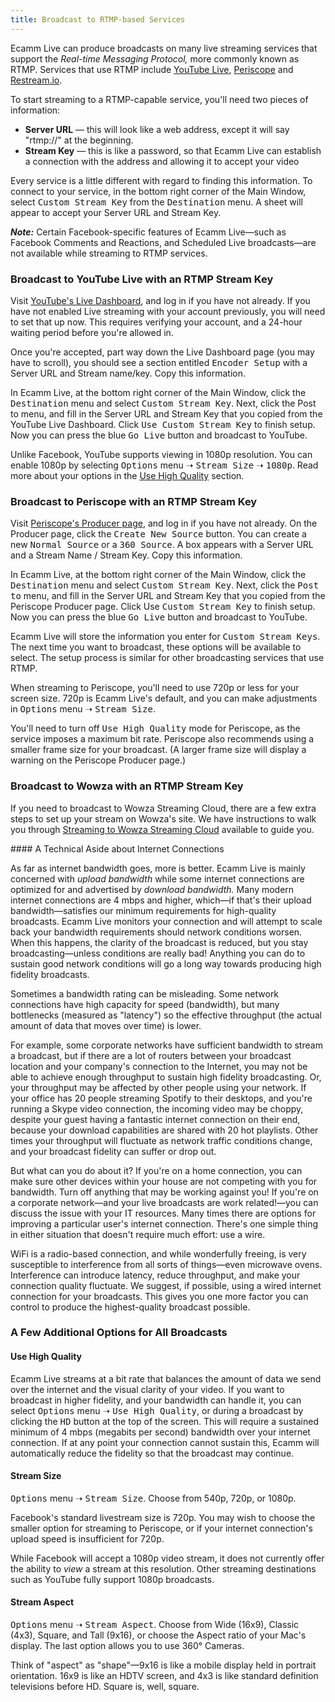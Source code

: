 ```yaml
---
title: Broadcast to RTMP-based Services
---
```


<!-- ## Broadcasting to RTMP-based Services -->

Ecamm Live can produce broadcasts on many live streaming services that support the _Real-time Messaging Protocol,_ more commonly known as RTMP.  Services that use RTMP include [YouTube Live](https://www.youtube.com/live), [Periscope](https://www.periscope.tv/) and [Restream.io](https://restream.io).

To start streaming to a RTMP-capable service, you'll need two pieces of information:

* **Server URL** — this will look like a web address, except it will say "rtmp://" at the beginning.
* **Stream Key** — this is like a password, so that Ecamm Live can establish a connection with the address and allowing it to accept your video

Every service is a little different with regard to finding this information. To connect to your service, in the bottom right corner of the Main Window, select <samp>Custom Stream Key</samp> from the <samp>Destination</samp> menu. A sheet will appear to accept your Server URL and Stream Key.

**_Note:_** Certain Facebook-specific features of Ecamm Live—such as Facebook Comments and Reactions, and Scheduled Live broadcasts—are not available while streaming to RTMP services.

### Broadcast to YouTube Live with an RTMP Stream Key

Visit [YouTube's Live Dashboard](https://www.youtube.com/live_dashboard), and log in if you have not already. If you have not enabled Live streaming with your account previously, you will need to set that up now. This requires verifying your account, and a 24-hour waiting period before you're allowed in.

Once you're accepted, part way down the Live Dashboard page (you may have to scroll), you should see a section entitled <samp>Encoder Setup</samp> with a Server URL and Stream name/key. Copy this information.

In Ecamm Live, at the bottom right corner of the Main Window, click the <samp>Destination</samp> menu and select <samp>Custom Stream Key</samp>. Next, click the Post to menu, and fill in the Server URL and Stream Key that you copied from the YouTube Live Dashboard. Click <samp>Use Custom Stream Key</samp> to finish setup. Now you can press the blue <samp>Go Live</samp> button and broadcast to YouTube.

Unlike Facebook, YouTube supports viewing in 1080p resolution. You can enable 1080p by selecting <samp>Options</samp> menu ➝ <samp>Stream Size</samp> ➝ <samp>1080p</samp>. Read more about your options in the [Use High Quality](#use-high-quality) section.

### Broadcast to Periscope with an RTMP Stream Key

Visit [Periscope's Producer page](https://www.periscope.tv/account/producer), and log in if you have not already. On the Producer page, click the <samp>Create New Source</samp> button. You can create a new <samp>Normal Source</samp> or a <samp>360 Source</samp>. A box appears with a Server URL and a Stream Name / Stream Key. Copy this information.

In Ecamm Live, at the bottom right corner of the Main Window, click the <samp>Destination</samp> menu and select <samp>Custom Stream Key</samp>. Next, click the <samp>Post to</samp> menu, and fill in the Server URL and Stream Key that you copied from the Periscope Producer page. Click Use <samp>Custom Stream Key</samp> to finish setup. Now you can press the blue <samp>Go Live</samp> button and broadcast to YouTube.

Ecamm Live will store the information you enter for <samp>Custom Stream Keys</samp>. The next time you want to broadcast, these options will be available to select. The setup process is similar for other broadcasting services that use RTMP.

When streaming to Periscope, you'll need to use 720p or less for your screen size. 720p is Ecamm Live's default, and you can make adjustments in <samp>Options</samp> menu ➝ <samp>Stream Size</samp>.

You'll need to turn off <samp>Use High Quality</samp> mode for Periscope, as the service imposes a maximum bit rate. Periscope also recommends using a smaller frame size for your broadcast. (A larger frame size will display a warning on the Periscope Producer page.)

### Broadcast to Wowza with an RTMP Stream Key

If you need to broadcast to Wowza Streaming Cloud, there are a few extra steps to set up your stream on Wowza's site. We have instructions to walk you through [Streaming to Wowza Streaming Cloud](http://ecamm.com/support/article/2218/streaming-to-wowza-streaming-cloud/) available to guide you.

<aside markdown="1" class="notice">
#### A Technical Aside about Internet Connections

As far as internet bandwidth goes, more is better. Ecamm Live is mainly concerned with _upload bandwidth_ while some internet connections are optimized for and advertised by _download bandwidth._ Many modern internet connections are 4 mbps and higher, which—if that's their upload bandwidth—satisfies our minimum requirements for high-quality broadcasts. Ecamm Live monitors your connection and will attempt to scale back your bandwidth requirements should network conditions worsen. When this happens, the clarity of the broadcast is reduced, but you stay broadcasting—unless conditions are really bad! Anything you can do to sustain good network conditions will go a long way towards producing high fidelity broadcasts.

Sometimes a bandwidth rating can be misleading. Some network connections have high capacity for speed (bandwidth), but many bottlenecks (measured as "latency") so the effective throughput (the actual amount of data that moves over time) is lower. 

For example, some corporate networks have sufficient bandwidth to stream a broadcast, but if there are a lot of routers between your broadcast location and your company's connection to the Internet, you may not be able to achieve enough throughput to sustain high fidelity broadcasting. Or, your throughput may be affected by other people using your network. If your office has 20 people streaming Spotify to their desktops, and you're running a Skype video connection, the incoming video may be choppy, despite your guest having a fantastic internet connection on their end, because your download capabilities are shared with 20 hot playlists. Other times your throughput will fluctuate as network traffic conditions change, and your broadcast fidelity can suffer or drop out.

But what can you do about it? If you're on a home connection, you can make sure other devices within your house are not competing with you for bandwidth. Turn off anything that may be working against you! If you're on a corporate network—and your live broadcasts are work related!—you can discuss the issue with your IT resources. Many times there are options for improving a particular user's internet connection. There's one simple thing in either situation that doesn't require much effort: use a wire.

WiFi is a radio-based connection, and while wonderfully freeing, is very susceptible to interference from all sorts of things—even microwave ovens. Interference can introduce latency, reduce throughput, and make your connection quality fluctuate. We suggest, if possible, using a wired internet connection for your broadcasts. This gives you one more factor you can control to produce the highest-quality broadcast possible.
</aside>

### A Few Additional Options for All Broadcasts

#### Use High Quality

Ecamm Live streams at a bit rate that balances the amount of data we send over the internet and the visual clarity of your video. If you want to broadcast in higher fidelity, and your bandwidth can handle it, you can select <samp>Options</samp> menu ➝ <samp>Use High Quality</samp>, or during a broadcast by clicking the <samp>HD</samp> button at the top of the screen. This will require a sustained minimum of 4 mbps (megabits per second) bandwidth over your internet connection. If at any point your connection cannot sustain this, Ecamm will automatically reduce the fidelity so that the broadcast may continue.

#### Stream Size

<samp>Options</samp> menu ➝ <samp>Stream Size</samp>. Choose from 540p, 720p, or 1080p. 

Facebook's standard livestream size is 720p. You may wish to choose the smaller option for streaming to Periscope, or if your internet connection's upload speed is insufficient for 720p.

While Facebook will accept a 1080p video stream, it does not currently offer the ability to _view_ a stream at this resolution. Other streaming destinations such as YouTube fully support 1080p broadcasts.

#### Stream Aspect

<samp>Options</samp> menu ➝ <samp>Stream Aspect</samp>. Choose from Wide (16x9), Classic (4x3), Square, and Tall (9x16), or choose the Aspect ratio of your Mac's display. The last option allows you to use 360° Cameras.

Think of "aspect" as "shape"—9x16 is like a mobile display held in portrait orientation. 16x9 is like an HDTV screen, and 4x3 is like standard definition televisions before HD. Square is, well, square.